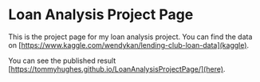 # Loan Analysis Project Page

This is the project page for my loan analysis project. You can find the data on [https://www.kaggle.com/wendykan/lending-club-loan-data](kaggle).

You can see the published result [https://tommyhughes.github.io/LoanAnalysisProjectPage/](here).
